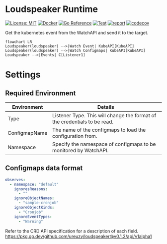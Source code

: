 # Loudspeaker Runtime

[![License: MIT](https://img.shields.io/badge/License-MIT-blue.svg)](https://opensource.org/licenses/MIT)
[![Docker](https://img.shields.io/docker/v/ureuzy/loudspeaker-runtime/v0.1.1?color=blue&logo=docker)](https://hub.docker.com/repository/docker/ureuzy/loudspeaker-runtime)
[![Go Reference](https://pkg.go.dev/badge/github.com/ureuzy/loudspeaker-runtime.svg)](https://pkg.go.dev/github.com/ureuzy/loudspeaker-runtime)
[![Test](https://github.com/ureuzy/loudspeaker-runtime/actions/workflows/test.yaml/badge.svg)](https://github.com/ureuzy/loudspeaker-runtime/actions/workflows/test.yaml)
[![report](https://goreportcard.com/badge/github.com/ureuzy/loudspeaker-runtime)](https://goreportcard.com/report/github.com/ureuzy/loudspeaker-runtime)
[![codecov](https://codecov.io/gh/ureuzy/loudspeaker-runtime/branch/master/graph/badge.svg?token=9HT5CC8XDK)](https://codecov.io/gh/ureuzy/loudspeaker-runtime)

Get the kubernetes event from the WatchAPI and send it to the target.

```mermaid
flowchart LR
Loudspeaker(loudspeaker) -->|Watch Event| KubeAPI[KubeAPI]  
Loudspeaker(loudspeaker) -->|Watch Configmaps| KubeAPI[KubeAPI]  
Loudspeaker -->|Events| C[Listener1]
```

# Settings

## Required Environment

|Environment|Details|
|-|-|
|Type|Listener Type. This will change the format of the credentials to be read.|
|ConfigmapName|The name of the configmaps to load the configuration from.|
|Namespace|Specify the namespace of configmaps to be monitored by WatchAPI.|

## Configmaps data format

```yaml
observes:
  - namespace: "default"
    ignoresReasons:
      - ""
    ignoreObjectNames: 
      - "sample-cronjob"
    ignoreObjectKinds:
      - "Cronjob"
    ignoreEventTypes:
      - "Warning"
```

Refer to the CRD API specification for a description of each field.
https://pkg.go.dev/github.com/ureuzy/loudspeaker@v0.1.2/api/v1alpha1
